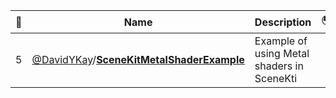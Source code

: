 |:star2: | Name | Description | 🌍|
|---|---|---|---|
|5|[@DavidYKay](https://github.com/DavidYKay)/[**SceneKitMetalShaderExample**](https://github.com/DavidYKay/SceneKitMetalShaderExample)|Example of using Metal shaders in SceneKti||


